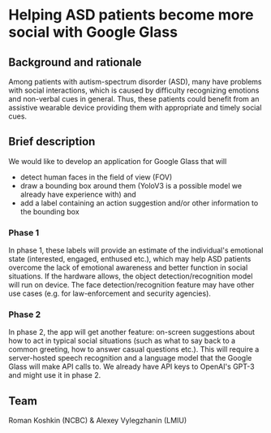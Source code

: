 # Helping ASD patients become more social with Google Glass

## Background and rationale

Among patients with autism-spectrum disorder (ASD), many have problems with social interactions, which is caused by difficulty recognizing emotions and non-verbal cues in general. Thus, these patients could benefit from an assistive wearable device providing them with appropriate and timely social cues.

## Brief description

We would like to develop an application for Google Glass that will 
- detect human faces in the field of view (FOV)
- draw a bounding box around them (YoloV3 is a possible model we already have experience with) and 
- add a label containing an action suggestion and/or other information to the bounding box


### Phase 1

In phase 1, these labels will provide an estimate of the individual's emotional state (interested, engaged, enthused etc.), which may help ASD patients overcome the lack of emotional awareness and better function in social situations. If the hardware allows, the object detection/recognition model will run on device. The face detection/recognition feature may have other use cases (e.g. for law-enforcement and security agencies).

### Phase 2

In phase 2, the app will get another feature: on-screen suggestions about how to act in typical social situations (such as what to say back to a common greeting, how to answer casual questions etc.). This will require a server-hosted speech recognition and a language model that the Google Glass will make API calls to. We already have API keys to OpenAI's GPT-3 and might use it in phase 2.

## Team
Roman Koshkin (NCBC) & Alexey Vylegzhanin (LMIU)
